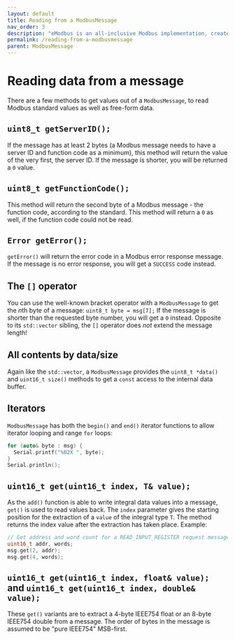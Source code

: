 ```yaml
---
layout: default
title: Reading from a ModbusMessage
nav_order: 3
description: "eModbus is an all-inclusive Modbus implementation, created for ESP32 and Arduino"
permalink: /reading-from-a-modbusmessage
parent: ModbusMessage
---
```


# Reading data from a message
There are a few methods to get values out of a `ModbusMessage`, to read Modbus standard values as well as free-form data.

## `uint8_t getServerID();`
If the message has at least 2 bytes (a Modbus message needs to have a server ID and function code as a minimum), this method will return the value of the very first, the server ID.
If the message is shorter, you will be returned a `0` value.

## `uint8_t getFunctionCode();`
This method will return the second byte of a Modbus message - the function code, according to the standard.
This method will return a `0` as well, if the function code could not be read.

## `Error getError();`
`getError()` will return the error code in a Modbus error response message. If the message is no error response, you will get a `SUCCESS` code instead.

## The `[]` operator
You can use the well-known bracket operator with a `ModbusMessage` to get the *n*th byte of a message: `uint8_t byte = msg[7];`
If the message is shorter than the requested byte number, you will get a `0` instead.
Opposite to its `std::vector` sibling, the `[]` operator does *not* extend the message length!

## All contents by data/size
Again like the `std::vector`, a `ModbusMessage` provides the `uint8_t *data()` and `uint16_t size()` methods to get a `const` access to the internal data buffer.

## Iterators
`ModbusMessage` has both the `begin()` and `end()` iterator functions to allow iterator looping and range `for` loops:

```cpp
for (auto& byte : msg) {
  Serial.printf("%02X ", byte);
}
Serial.println();
```

## `uint16_t get(uint16_t index, T& value);`
As the `add()` function is able to write integral data values into a message, `get()` is used to read values back.
The `index` parameter gives the starting position for the extraction of a `value` of the integral type `T`.
The method returns the index value after the extraction has taken place.
Example:

```cpp
// Get address and word count for a READ_INPUT_REGISTER request message
uint16_t addr, words;
msg.get(2, addr);
msg.get(4, words);
```

## `uint16_t get(uint16_t index, float& value);` and `uint16_t get(uint16_t index, double& value);` 
These `get()` variants are to extract a 4-byte IEEE754 float or an 8-byte IEEE754 double from a message. The order of bytes in the message is assumed to be "pure IEEE754" MSB-first.
